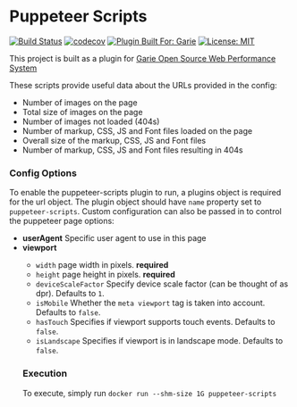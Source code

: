 # Puppeteer Scripts

[![Build Status](https://travis-ci.org/baneDD/puppeteer-scripts.svg?branch=master)](https://travis-ci.org/baneDD/puppeteer-scripts) [![codecov](https://codecov.io/gh/baneDD/puppeteer-scripts/branch/master/graph/badge.svg)](https://codecov.io/gh/baneDD/puppeteer-scripts) [![Plugin Built For: Garie](https://img.shields.io/badge/plugin%20built%20for-garie-blue.svg)](https://github.com/boyney123/garie) [![License: MIT](https://img.shields.io/badge/License-MIT-yellow.svg)](https://opensource.org/licenses/MIT)

This project is built as a plugin for [Garie Open Source Web Performance System](https://garie.io/)

These scripts provide useful data about the URLs provided in the config:

- Number of images on the page
- Total size of images on the page
- Number of images not loaded (404s)
- Number of markup, CSS, JS and Font files loaded on the page
- Overall size of the markup, CSS, JS and Font files
- Number of markup, CSS, JS and Font files resulting in 404s

### Config Options

To enable the puppeteer-scripts plugin to run, a plugins object is required for the url object. The plugin object should have `name` property set to `puppeteer-scripts`. Custom configuration can also be passed in to control the puppeteer page options:
  - __userAgent__ <string> Specific user agent to use in this page
  - __viewport__ <Object>
      - `width` <number> page width in pixels. __required__
      - `height` <number> page height in pixels. __required__
      - `deviceScaleFactor` <number> Specify device scale factor (can be thought of as dpr). Defaults to `1`.
      - `isMobile` <boolean> Whether the `meta viewport` tag is taken into account. Defaults to `false`.
      - `hasTouch` <boolean> Specifies if viewport supports touch events. Defaults to `false`.
      - `isLandscape` <boolean> Specifies if viewport is in landscape mode. Defaults to `false`.

### Execution

To execute, simply run `docker run --shm-size 1G puppeteer-scripts`
